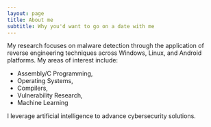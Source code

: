 ```yaml
---
layout: page
title: About me
subtitle: Why you'd want to go on a date with me
---
```


My research focuses on malware detection through the application of reverse engineering techniques across Windows, Linux, and Android platforms. My areas of interest include:
* Assembly/C Programming, 
* Operating Systems,
* Compilers,
* Vulnerability Research, 
* Machine Learning

I leverage artificial intelligence to advance cybersecurity solutions.
